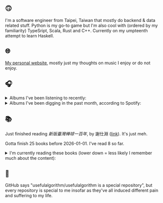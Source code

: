 ## 🙃

I'm a software engineer from Taipei, Taiwan that mostly do backend & data related stuff. Python is my go-to game but I'm also cool with (ordered by my familiarity) TypeSript, Scala, Rust and C++. Currently on my umpteenth attempt to learn Haskell.

## 🌐

[My personal website](https://usefulalgorithm.github.io/), mostly just my thoughts on music I enjoy or do not enjoy.

## 🎧

<details>
<summary>Albums I've been listening to recently:</summary>

- _Only Good Dreams for Me_, by Zaumne
- _The Deer Are Small And The Rabbits Are Big_, by Laura Cannell, Lori Goldston
- _Animal Death Already Breathing_, by YHWH Nailgun

</details>

<details>
<summary>Albums I've been digging in the past month, according to Spotify:</summary>

- _Genuine Dexterity_, by Kenny Segal, K-The-I???
- _第八作品集『無題』_, by downy
- _End of the Middle_, by Richard Dawson
- _Cowards_, by Squid
- _Goyard Ibn Said_, by Ghais Guevara
- _如果每天都可以 happy happy 誰想要sad:＊- 合作的秘密_, by 陳嫺靜
- _Decide Which Way The Eyes Are Looking_, by Lina Tullgren
- _Dead Channel Sky_, by clipping.
- _Showbiz!_, by MIKE
- _Exivious_, by Exivious

</details>

## 📚

Just finished reading _新版臺灣棒球一百年_, by 謝仕淵 ([link](https://hardcover.app/books/b93cc34c-c4f4-4892-ad4d-0293f99b6308)). It's just meh.

Gotta finish 25 books before 2026-01-01. I've read 8 so far.

<details>
<summary>I'm currently reading these books (lower down = less likely I remember much about the content):</summary>

- _The Last Samurai_, by Helen DeWitt ([link](https://hardcover.app/books/the-last-samurai))
- _The Absence of Myth: Writings on Surrealism_, by Georges Bataille, Michael   Richardson ([link](https://hardcover.app/books/the-absence-of-myth-writings-on-surrealism))
- _Genesis and Trace: Derrida Reading Husserl and Heidegger_, by Paola Marrati, Simon Sparks ([link](https://hardcover.app/books/genesis-and-trace))
- _Philosophical Chemistry: Genealogy of a Scientific Field_, by Manuel DeLanda ([link](https://hardcover.app/books/philosophical-chemistry))
- _Political Categories: Thinking Beyond Concepts_, by Michael Marder ([link](https://hardcover.app/books/political-categories))
- _Regeneration_, by Pat Barker ([link](https://hardcover.app/books/regeneration-1991))
- _K-punk_, by Mark Fisher ([link](https://hardcover.app/books/k-punk-2018))
- _A Biography of Ordinary Man: On Authorities and Minorities_, by François Laruelle, Jessie Hock, and friends ([link](https://hardcover.app/books/a-biography-of-ordinary-man))
- _A Short History of Decay_, by Emil M. Cioran, Richard Howard ([link](https://hardcover.app/books/a-short-history-of-decay))
- _Anti-Oedipus_, by Gilles Deleuze, Félix Guattari ([link](https://hardcover.app/books/anti-oedipus))
- _A Thousand Plateaus_, by Gilles Deleuze, Félix Guattari ([link](https://hardcover.app/books/a-thousand-plateaus))

</details>

## 💬

GitHub says "usefulalgorithm/usefulalgorithm is a special repository", but every repository is special to me insofar as they've all induced different pain and suffering to my life.